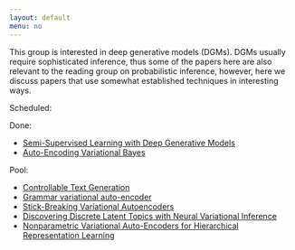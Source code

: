 ```yaml
---
layout: default
menu: no
---
```


This group is interested in deep generative models (DGMs). DGMs usually require sophisticated inference, thus some of the papers here are also relevant to the reading group on probabilistic inference, however, here we discuss papers that use somewhat established techniques in interesting ways.


Scheduled:


Done:

* [Semi-Supervised Learning with Deep Generative Models](https://arxiv.org/pdf/1406.5298.pdf)
* [Auto-Encoding Variational Bayes](https://arxiv.org/pdf/1312.6114.pdf)


Pool:

* [Controllable Text Generation](https://arxiv.org/pdf/1703.00955.pdf)
* [Grammar variational auto-encoder](https://arxiv.org/abs/1703.01925)
* [Stick-Breaking Variational Autoencoders](https://arxiv.org/pdf/1605.06197.pdf)
* [Discovering Discrete Latent Topics with Neural Variational Inference](//arxiv.org/pdf/1706.00359.pdf)
* [Nonparametric Variational Auto-Encoders for Hierarchical Representation Learning](https://arxiv.org/pdf/1703.07027.pdf)
